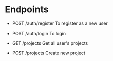 # Endpoints
- POST /auth/register
To register as a new user

- POST /auth/login
To login

- GET /projects
Get all user's projects

- POST /projects
Create new project

